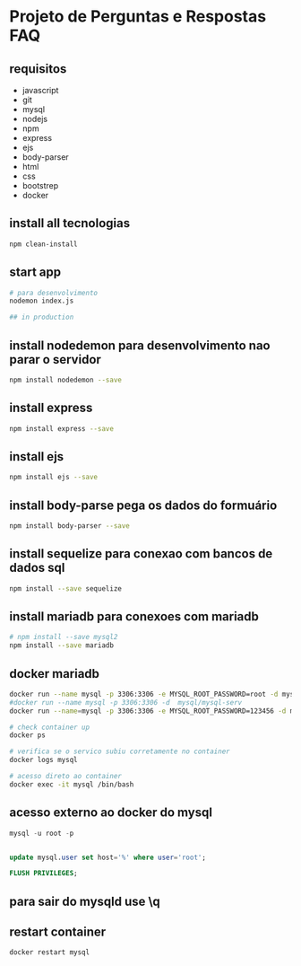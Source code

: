 # Projeto de Perguntas e Respostas FAQ

## requisitos

* javascript
* git
* mysql
* nodejs
* npm
* express
* ejs
* body-parser
* html
* css
* bootstrep
* docker

## install all tecnologias

```bash
npm clean-install
```

## start app

```bash
# para desenvolvimento
nodemon index.js

## in production
```

## install nodedemon para desenvolvimento nao parar o servidor

```bash
npm install nodedemon --save
```

## install express

```bash
npm install express --save
```

## install ejs

```bash
npm install ejs --save
```

## install body-parse pega os dados do formuário

```bash
npm install body-parser --save
```

## install sequelize para conexao com bancos de dados sql

```bash
npm install --save sequelize
```

## install mariadb para conexoes com mariadb

```bash
# npm install --save mysql2
npm install --save mariadb
```

## docker mariadb

```bash
docker run --name mysql -p 3306:3306 -e MYSQL_ROOT_PASSWORD=root -d mysql:5.7.22
#docker run --name mysql -p 3306:3306 -d  mysql/mysql-serv
docker run --name=mysql -p 3306:3306 -e MYSQL_ROOT_PASSWORD=123456 -d mysql/mysql-server:latest

# check container up
docker ps

# verifica se o servico subiu corretamente no container
docker logs mysql

# acesso direto ao container
docker exec -it mysql /bin/bash
```

## acesso externo ao docker do mysql

```sql
mysql -u root -p


update mysql.user set host='%' where user='root';

FLUSH PRIVILEGES;
```

## para sair do mysqld use \q

## restart container

```bash
docker restart mysql
```
